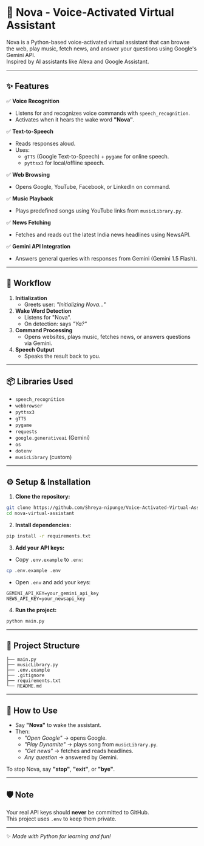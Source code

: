 # 🌟 Nova - Voice-Activated Virtual Assistant

Nova is a Python-based voice-activated virtual assistant that can browse the web, play music, fetch news, and answer your questions using Google's Gemini API.\
Inspired by AI assistants like Alexa and Google Assistant.

---

## ✨ **Features**

✅ **Voice Recognition**

- Listens for and recognizes voice commands with `speech_recognition`.
- Activates when it hears the wake word **"Nova"**.

✅ **Text-to-Speech**

- Reads responses aloud.
- Uses:
  - `gTTS` (Google Text-to-Speech) + `pygame` for online speech.
  - `pyttsx3` for local/offline speech.

✅ **Web Browsing**

- Opens Google, YouTube, Facebook, or LinkedIn on command.

✅ **Music Playback**

- Plays predefined songs using YouTube links from `musicLibrary.py`.

✅ **News Fetching**

- Fetches and reads out the latest India news headlines using NewsAPI.

✅ **Gemini API Integration**

- Answers general queries with responses from Gemini (Gemini 1.5 Flash).

---

## 🧠 **Workflow**

1. **Initialization**
   - Greets user: *"Initializing Nova..."*
2. **Wake Word Detection**
   - Listens for "Nova".
   - On detection: says *"Ya?"*
3. **Command Processing**
   - Opens websites, plays music, fetches news, or answers questions via Gemini.
4. **Speech Output**
   - Speaks the result back to you.

---

## 📦 **Libraries Used**

- `speech_recognition`
- `webbrowser`
- `pyttsx3`
- `gTTS`
- `pygame`
- `requests`
- `google.generativeai` (Gemini)
- `os`
- `dotenv`
- `musicLibrary` (custom)

---

## ⚙ **Setup & Installation**

1. **Clone the repository:**

```bash
git clone https://github.com/Shreya-nipunge/Voice-Activated-Virtual-Assistant.git
cd nova-virtual-assistant
```

2. **Install dependencies:**

```bash
pip install -r requirements.txt
```

3. **Add your API keys:**

- Copy `.env.example` to `.env`:

```bash
cp .env.example .env
```

- Open `.env` and add your keys:

```env
GEMINI_API_KEY=your_gemini_api_key
NEWS_API_KEY=your_newsapi_key
```

4. **Run the project:**

```bash
python main.py
```

---

## 📁 **Project Structure**

```
├── main.py
├── musicLibrary.py
├── .env.example
├── .gitignore
├── requirements.txt
└── README.md
```

---

## 🚀 **How to Use**

- Say **"Nova"** to wake the assistant.
- Then:
  - *"Open Google"* → opens Google.
  - *"Play Dynamite"* → plays song from `musicLibrary.py`.
  - *"Get news"* → fetches and reads headlines.
  - *Any question* → answered by Gemini.

To stop Nova, say **"stop"**, **"exit"**, or **"bye"**.

---

## 🛡 **Note**

Your real API keys should **never** be committed to GitHub.\
This project uses `.env` to keep them private.

---

✨ *Made with Python for learning and fun!*

